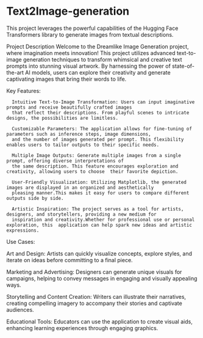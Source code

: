 # Text2Image-generation
This project leverages the powerful capabilities of the Hugging Face Transformers library to generate images from textual descriptions.

Project Description
Welcome to the Dreamlike Image Generation project, where imagination meets innovation! This project utilizes advanced text-to-image generation techniques to transform whimsical and creative text prompts into stunning visual artwork. By harnessing the power of state-of-the-art AI models, users can explore their creativity and generate captivating images that bring their words to life.

Key Features:
      
      Intuitive Text-to-Image Transformation: Users can input imaginative prompts and receive beautifully crafted images
      that reflect their descriptions. From playful scenes to intricate designs, the possibilities are limitless.
      
      Customizable Parameters: The application allows for fine-tuning of parameters such as inference steps, image dimensions, 
      and the number of images generated per prompt. This flexibility enables users to tailor outputs to their specific needs.
      
      Multiple Image Outputs: Generate multiple images from a single prompt, offering diverse interpretations of 
      the same description. This feature encourages exploration and creativity, allowing users to choose  their favorite depiction.
      
      User-Friendly Visualization: Utilizing Matplotlib, the generated images are displayed in an organized and aesthetically 
      pleasing manner.This makes it easy for users to compare different outputs side by side.
      
      Artistic Inspiration: The project serves as a tool for artists, designers, and storytellers, providing a new medium for 
      inspiration and creativity.Whether for professional use or personal exploration, this  application can help spark new ideas and artistic expressions.
      
Use Cases:

Art and Design: Artists can quickly visualize concepts, explore styles, and iterate on ideas before committing to a final piece.

Marketing and Advertising: Designers can generate unique visuals for campaigns, helping to convey messages in engaging and visually appealing ways.

Storytelling and Content Creation: Writers can illustrate their narratives, creating compelling imagery to accompany their stories and captivate audiences.

Educational Tools: Educators can use the application to create visual aids, enhancing learning experiences through engaging graphics.

